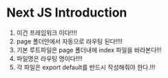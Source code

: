 # Next JS Introduction

1. 이건 프레임워크 이다!!!!
2. page 폴더안에서 자동으로 라우팅 된다!!!!
3. 기본 루트파일은 page 폴더내에 index 파일을 바라본다!!!
4. 파일명은 라우팅 명이다!!!!
5. 각 파일은 export default를 반드시 작성해줘야 한다.!!!
